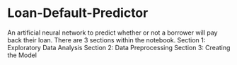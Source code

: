 # Loan-Default-Predictor
An artificial neural network to predict whether or not a borrower will pay back their loan.
There are 3 sections within the notebook.
Section 1: Exploratory Data Analysis
Section 2: Data Preprocessing
Section 3: Creating the Model
